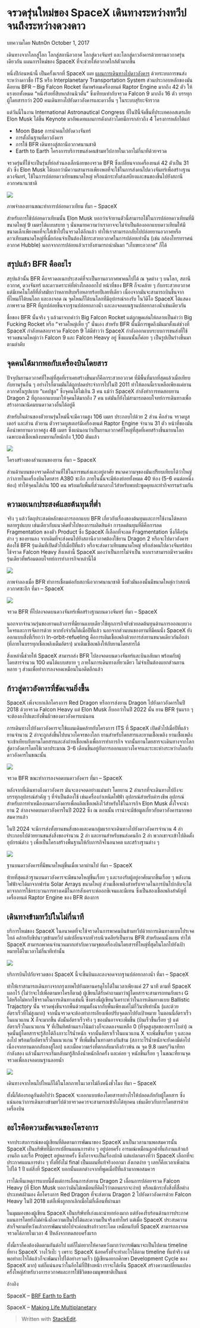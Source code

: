 จรวดรุ่นใหม่ของ SpaceX เดินทางระหว่างทวีป จนถึงระหว่างดวงดาว
===
บทความโดย Nutn0n
October 1, 2017

เดินทางจากโลกสู่โลก โลกสู่สถานีอวกาศ โลกสู่ดวงจันทร์ และโลกสู่ดาวอังคารด้วยยานอวกาศรุ่นเดียวกัน แผนการใหม่ของ SpaceX ที่จะช่วยให้อวกาศใกล้ตัวมากขึ้น

หนึ่งปีก่อนหน้านี้ เป็นครั้งแรกที่ SpaceX เผย  [แผนการเดินทางไปดาวอังคาร](http://spaceth.co/its/) ด้วยระบบการขนส่งระหว่างดาวชื่อ ITS หรือ Interplanetary Transportation System ส่วนประกอบหลักของมันคือยาน BFR – Big Falcon Rocket ที่มาพร้อมเครื่องยนต์ Raptor Engine มากถึง 42 ตัว ให้แรงยกทั้งหมด “หนึ่งร้อยยี่สิบหกล้านนิวตั้น” ซึ่งเทียบเท่ากับจรวด Falcon 9 มากถึง 16 ตัว บรรทุกผู้โดยสารกว่า 200 คนเดินทางไปยังดาวอังคารและดาวอื่น ๆ ในระบบสุริยะจักรวาล

แต่วันนี้ในงาน International Astronautical Congress ที่ในปีนี้จัดขึ้นที่ประเทศออสเตรเลีย Elon Musk ได้ขึ้น Keynote มาอัพเดทแผนการดังกล่าวโดยมีการกล่าวถึง 4 โครงการหลักได้แก่

-   Moon Base การนำคนไปยังดวงจันทร์
-   การตั้งถิ่นฐานที่ดาวอังคาร
-   การใช้ BFR เดินทางสู่สถานีอวกาศนานชาติ
-   Earth to Earth โครงการบริการขนส่งคนข้ามทวีปภายในเวลาไม่กี่นาทีด้วยจรวด

จรวดรุ่นที่ใช้จะเป็นรุ่นที่ย่อส่วนลงเล็กน้อยของจรวด BFR ซึ่งเปลี่ยนจากเครื่องยนต์ 42 ตัวเป็น 31 ตัว ซึ่ง Elon Musk ได้บอกว่ามีความสามารถเพียงพอที่จะใช้ในการส่งคนไปดวงจันทร์เพื่อสร้างฐานดวงจันทร์, ใช้ในการปล่อยดาวเทียมขนาดใหญ่ หรือแม้กระทั่งส่งเสบียงและขนของขึ้นไปยังสถานีอวกาศนานาชาติ

![](http://spaceth.co/wp-content/uploads/2017/10/bfr_leo.jpg)

ภาพจำลองยานขณะทำการปล่อยดาวเทียม ที่มา – SpaceX

สำหรับการใช้ปล่อยดาวเทียมนั้น Elon Musk บอกว่าเจ้ายานตัวนี้สามารถใช้ในการปล่อยดาวเทียมที่มีขนาดใหญ่ 9 เมตรได้แบบสบาย ๆ นั่นหมายความว่าเราอาจจะไม่จำเป็นต้องออกแบบดาวเทียมให้มีขนาดเล็กเพียงพอที่จะใส่เข้าไปในจรวดได้อีกแล้ว ทำให้เราสามารถกลับไปปล่อยยานอวกาศหรือดาวเทียมขนาดใหญ่ที่เมื่อก่อนจำเป็นต้องใช้กระสวยอวกาศในการปล่อยเท่านั้น (เช่น กล้องโทรทรรศน์อวกาศ Hubble) นอกจากการปล่อยแล้วเรายังสามารถนำมันมา “เก็บขยะอวกาศ” ก็ได้

## สรุปแล้ว BFR คืออะไร

สรุปแล้วนั้น BFR คือจรวดอเนกประสงค์ที่จะเป็นยานอวกาศพาคนไปได้ ณ จุดต่าง ๆ บนโลก, สถานีอวกาศ, ดวงจันทร์ และดาวเคราะห์ที่ห่างไกลออกไป หน้าที่ของ BFR ก็จะคล้าย ๆ กับกระสวยอวกาศแต่มีเทคโนโลยีที่ล้ำสมัยกว่าหลายสิบหรือหลายร้อยปีเลยทีเดียว เนื่องจากมันจะสามารถบินขึ้นจากที่ไหนก็ได้บนโลก และลงจอด ณ จุดไหนก็ได้บนโลกที่มีอุปกรณ์รองรับ ในวิดีโอ SpaceX ได้แสดงภาพจรวด BFR ที่ถูกปล่อยขึ้นจากฐานปล่อยกลางน้ำ และลงจอดบนฐานปล่อยกลางน้ำเช่นเดียวกัน

ชื่อของ BFR นั้นจริง ๆ แล้วมาจากคำว่า Big Falcon Rocket แต่ถูกพูดเล่นให้กลายเป็นคำว่า Big Fucking Rocket หรือ “จรวดใหญ่เหี้ย ๆ” นั่นเอง สำหรับ BFR นั้นมีการพูดถึงมันมาตั้งแต่ช่วงที่ SpaceX กำลังทดสอบจรวด Falcon 9 ได้มีข่าวว่า SpaceX กำลังออกแบบระบบการขนส่งที่ใช้จรวดขนาดใหญ่กว่า Falcon 9 และ Falcon Heavy อยู่ ซึ่งแผนนั้นก็ค่อย ๆ เป็นรูปเป็นร่างขึ้นมาตามลำดับ

## จุดคนได้มากพอกับเครื่องบินโดยสาร

ปัจจุบันยานอวกาศที่ใหญ่ที่สุดที่เราเคยสร้างขึ้นมาก็คือกระสวยอวกาศ ที่มีพื้นที่มากที่สุดแล้วเมื่อเทียบกับยานรุ่นอื่น ๆ อย่างไรก็ตามมันได้ถูกปลดประจำการไปในปี 2011 ทำให้ตอนนี้เราเหลือเพียงแค่ยานอวกาศในรูปแบบ “แคปซูล” ซึ่งจุคนได้ไม่เกิน 3 คน แม้ว่า SpaceX กำลังทำการทดสอบยาน Dragon 2 ที่ถูกออกแบบมาให้จุคนได้มากถึง 7 คน แต่มันก็ยังไม่สามารถตอบโจทย์การเดินทางเพื่อสร้างอาณานิคมบนดาวดวงอื่นได้อยู่ดี

สำหรับในด้านของตัวยานรุ่นใหม่นี้จะมีความสูง 106 เมตร ประกอบไปด้วย 2 ส่วน คือส่วน จรวดบูสเตอร์ และส่วน ตัวยาน ตัวจรวดบูสเตอร์มีเครื่องยนต์ Raptor Engine จำนวน 31 ตัว หน้าที่ของมันคือนำพายานอวกาศสูง 48 เมตร ซึ่งแน่นอนว่าเป็นยานอวกาศที่ใหญ่ที่สุดที่เคยสร้างขึ้นมาบนโลก เฉพาะแค่เชื้อเพลิงบนยานก็หนักถึง 1,100 ตันแล้ว

![](http://spaceth.co/wp-content/uploads/2017/10/brf_inside.jpg)

โครงสร้างของส่วนบนของยาน ที่มา – SpaceX

ส่วนด้านบนของจรวดคือส่วนที่ใช้ในการขนส่งและอยู่อาศัย ขนาดความจุของมันเปรียบเทียบได้ว่าใหญ่กว่าภายในเครื่องบินโดยสาร A380 ซะอีก ภายในนั้นจะมีห้องย่อยทั้งหมด 40 ห้อง (5-6 คนต่อหนึ่งห้อง) ทำให้จุคนได้เกิน 100 คน พร้อมกับพื้นที่ส่วนกลางไว้สำหรับพบปะพูดคุยและทำกิจกรรมร่วมกัน

## ความอเนกประสงค์และต้นทุนที่ต่ำ

จริง ๆ แล้ววัตถุประสงค์หลักของการออกแบบ BFR เกี่ยวกับเรื่องของต้นทุนและการใช้งานได้หลากหลายรูปแบบ เช่นเดียวกับแนวคิดทั่วไปของการผลิตสินค้า การลดต้นทุนที่ดีคือการลด Fragmentation ของตัว Product ซึ่ง SpaceX ก็เลือกที่จะลด Fragmentation ซึ่งก็คือรุ่นต่าง ๆ ของยานลง จากเดิมที่จะส่งคนไปยังสถานีอวกาศต้องใช้ยาน Dragon 2 หรือจะไปดาวอังคารต้องใช้ BFR รุ่นเดิมที่เปิดตัวไปเมื่อปีที่แล้ว หรือจะส่งดาวเทียมขนาดใหญ่ หรือส่งคนไปดวงจันทร์ต้องใช้จรวด Falcon Heavy สิ่งเหล่านี้ SpaceX มองว่าเป็นการไม่จำเป็น หากเราสามารถมีจรวดเพียงรุ่นเดียวที่พร้อมตอบโจทย์การทำภารกิจเหล่านี้ได้

![](http://spaceth.co/wp-content/uploads/2017/10/brf_iss.jpeg)

ภาพจำลองเมื่อ BFR ทำการเชื่อมต่อกับสถานีอวกาศนานาชาติ ซึ่งตัวมันเองนั้นมีขนาดใหญ่กว่าสถานีอวกาศซะอีก ที่มา – SpaceX

![](http://spaceth.co/wp-content/uploads/2017/10/brf_moon.jpeg)

จรวด BFR ที่ไปลงจอดบนดวงจันทร์เพื่อสร้างฐานบนดวงจันทร์ ที่มา – SpaceX

นอกจากจำนวนรุ่นของยานแล้วการที่มียานแบบเดียวใช้ทุกภารกิจยังช่วยลดต้นทุนด้านการออกแบบวงโคจรและการจัดการด้วย หากยังจำกันได้เมื่อปีที่แล้ว นอกจากส่วนบนของยานที่มีคนนั่ง SpaceX ยังออกแบบสิ่งที่เรียกว่า In-orbit-refueling คือการเติมเชื้อเพลิงด้วยการส่งยานขนาดเดียวกันอีกลำ (ที่ภายในบรรทุกเชื้อเพลิงเต็มอัตรา) มาเติมเชื้อเพลิงให้กับยานโดยสารได้

สิ่งเหล่านี้ช่วยให้ SpaceX สามารถส่ง BFR ไปลงจอดบนดวงจันทร์และบินกลับมา พร้อมกับผู้โดยสารจำนวน 100 คนได้แบบสบาย ๆ ภายในการเดินทางเที่ยวเดียว ไม่จำเป็นต้องแยกส่วนยานหลาย ๆ ส่วนเพื่อทำการลงจอดเหมือนในอดีตอีกแล้ว

## ก้าวสู่ดาวอังคารที่ชัดเจนยิ่งขึ้น

SpaceX เพิ่งจะยกเลิกโครงการ Red Dragon หรือการส่งยาน Dragon ไปยังดาวอังคารในปี 2018 ด้วยจรวด Falcon Heavy แต่ Elon Musk ก็บอกว่าในปี 2022 นั้น ยาน BFR รุ่นแรก ๆ จะต้องลงไปแตะยังพื้นผิวของดาวอังคารแน่นอน

การเดินทางไปยังดาวอังคารจะใช้แผนเดิมคล้ายกับโครงการ ITS ที่ SpaceX เปิดตัวไปเมื่อปีที่แล้ว ยานจำนวน 2 ลำจะถูกส่งขึ้นไปบนวงโคจรของโลก ยานสำหรับโดยสารและยานเชื้อเพลิง ยานเชื้อเพลิงจะเข้าเทียบกับยานโดยสารและส่งถ่ายเชื้อเพลิงเพื่อการทำภารกิจ จากนั้นยานโดยสารจะเดินทางจากโลกสู่ดาวอังคารโดยใช้เวลาประมาณ 3-6 เดือนขึ้นอยู่กับการออกแบบวงโคจรและระยะห่างระหว่างโลกกับดาวอังคารในขณะนั้น

![](http://spaceth.co/wp-content/uploads/2017/10/DK3fwUhUIAAoYil.jpg_large.jpeg)

จรวด BFR ขณะทำการลงจอดบนดาวอังคาร ที่มา – SpaceX

หลังจากที่เดินทางถึงดาวอังคาร มันจะลงจอดอย่างแม่นยำ โดยยาน 2 ลำแรกที่จะเดินทางไปถึงจะบรรทุกอุปกรณ์สำคัญ ๆ ที่จำเป็นต้องใช้ เช่นเครื่องกำเหนิดไฟฟ้า อุปกรณ์สำหรับดำรงชีพ อุปกรณ์สำหรับการทำเหมืองบนดาวอังคารเพื่อผลิตเชื้อเพลิงไว้สำหรับใช้ในภารกิจ Elon Musk ตั้งใจจะนำยาน 2 ลำลงจอดบนดาวอังคารในปี 2022 ซึ่ง ณ ตอนนั้น เราน่าจะมีข้อมูลเกี่ยวกับดาวอังคารมากพอสมควรแล้ว

ในปี 2024 จะมีการส่งทั้งยานขนสิ่งของและคนกลุ่มแรกจะเดินทางไปยังดาวอังคารจำนวน 4 ลำ ประกอบไปด้วยยานขนส่งสิ่งของจำนวน 2 ลำ และยานสำหรับขนส่งคนอีก 2 ลำ พวกเขาจะเข้าไปติดตั้งอุปกรณ์ต่าง ๆ เพื่อเป็นโครงสร้างพื้นฐานให้กับภารกิจในอนาคต และสร้างฐานต่าง ๆ

![](http://spaceth.co/wp-content/uploads/2017/10/spacex_mars.jpg)

ฐานบนดาวอังคารที่มีขนาดใหญ่ขึ้นเมื่อเวลาผ่านไป ที่มา – SpaceX

ท้ายที่สุดแล้วฐานบนดาวอังคารจะมีขนาดใหญ่ขึ้นเรื่อย ๆ และรองรับผู้อยู่อาศัยมากขึ้นเรื่อย ๆ พลังงานไฟฟ้าจะได้มาจากฟาร์ม Solar Arrays ขนาดใหญ่ ส่วนเชื้อเพลิงสำหรับจรวดในการบินไปกลับจะได้มาจากการใช้กระบวนการทางเคมีในการสังเคราะห์ออกซิเจนและมีเทน ซึ่งเป็นสองเชื้อเพลิงสำคัญที่เครื่องยนต์ Raptor Engine ของ BFR ต้องการ

## เดินทางข้ามทวีปในไม่กี่นาที

บริการใหม่ของ SpaceX ในอนาคตที่จะใช้จรวดในการพาคนบินข้ามทวีปด้วยการเดินทางแบบโปรเจคไทล์ คล้ายกับขีปนาวุธข้ามทวีป แต่เปลี่ยนจากหัวรบนิวเคลียร์เป็นยาน BFR สำหรับคนนั่งแทน ทำให้ SpaceX สามารถพาคนจำนวนมากเท่ากับความจุขอเครื่องบินโดยสารที่ใหญ่ที่สุดในโลกไปยังเป้าหมายได้ในเวลาไม่กี่นาทีเท่านั้น

![](http://spaceth.co/wp-content/uploads/2017/10/bfr_water.jpg)

บริการบินไปกับจรวดของ SpaceX นี้จะขึ้นบินและลงจอดจากฐานปล่อยกลางน้ำ ที่มา – SpaceX

ทำให้เราสามารถเดินทางจากกรุงเทพไปยังมหานครดูไบได้ในเวลาเพียงแค่ 27 นาที ตามที่ SpaceX บอกไว้ (ไม่ว่าจะไปเพื่อตามหาใครก็ตาม) ผู้เขียนได้รับคำถามมาว่าผู้โดยสารจะสามารถทนกับแรง G ได้หรือไม่หากใช้จรวดในการเดินทางเช่นนี้ ซึ่งตรงนี้ผู้เขียนวิเคราะห์ว่าในการเดินทางแบบ Ballistic Trajactory นั้น จรวดพุ่งขึ้นจากพื้นด้วยมุมตั้งฉากกับพื้นเพียงแค่ไม่กี่วินาทีเท่านั้น (และด้วยอัตราเร็วที่ไม่สูงมาก) จากนั้นจรวดจะต้องทำการเอียงเพื่อปรับจุดตกไปยังเป้าหมาย ในตอนนี้อัตราเร็วในแนวแกน X ก็จะมากขึ้น ดังนั้นอัตราเร็วจริง ๆ ของมันอาจจะเพิ่มขึ้น (บินเร็วขึ้นเรื่อย ๆ) แต่อัตราเร็วในแนวแกน Y ที่เป็นทิศต้านแรงโน้มถ่วงก็จะลดลงจนเหลือ 0 (ที่จุดสูงสุดของพาราโบล่า) ณ จุดนั้นผู้โดยสารจะรู้สึกได้ถึงภาวะไร้น้ำหนัก จากนั้นอัตราเร็วในแนวแกน X จะเพิ่มขึ้นเรื่อย ๆ และลดลงไป พร้อมกับอัตราเร็วในแนวแกน Y ที่เพิ่มขึ้นในทางตรงกันข้าม (สภาวะไร้น้ำหนักจะยังคงมีต่อไปเนื่องจากยานตกกลับลงสู่โลก) และเมื่อความเร่งที่ตกกลับมาถึงก้าวพ้น ณ จุด 9.8 เมตร/วินาทียกกำลังสอง แล้วนั้นเราจะเริ่มกลับมารู้สึกถึงน้ำหนักอีกครั้ง และค่อย ๆ หนักขึ้นเรื่อย ๆ ในขณะที่ยานจุดจรวดเพื่อลงจอดบนฐานลอยน้ำ

![](http://spaceth.co/wp-content/uploads/2017/10/elon_musk_spacex_bfr_rocket_1.jpg)

เดินทางจากไหนไปไหนก็ได้ในโลกภายในเวลาไม่ถึงหนึ่งชั่วโมง ทีมา – SpaceX

ทั้งนี้ก็ต้องรอดูกันต่อไปว่า SpaceX จะออกแบบห้องโดยสารอย่างไรให้ปลอดภัยกับผู้โดยสาร ซึ่งแน่นอนว่าการเดินทางข้ามทวีปด้วยจรวดควรจะสามารถเข้าถึงได้ทุกคน เช่นเดียวกับการโดยสารด้วยเครื่องบิน

## อะไรคือความชัดเจนของโครงการ

จากประสบการณ์ของผู้เขียนที่ติดตามการพัฒนาของ SpaceX มาเป็นเวลานานพอสมควรนั้น SpaceX เป็นบริษัทที่มีการเปลี่ยนแผนการต่าง ๆ อยู่บ่อยครั้ง อารมณ์เหมือนลูกค้าที่แก้งานแล้วแก้งานอีก และรื้อ Project อยู่หลายครั้ง ซึ่งก็อาจจะเป็นเรื่องปกติ แต่แปลกตรงที่ว่า SpaceX เลือกที่จะประกาศแผนการต่าง ๆ ทั้งที่ยังไม่ final เป็นแผนที่แท้จริงออกมา สังเกตง่าย ๆ เลยก็คือเวลาเพิ่งผ่านไปได้ 1 ปี แต่สิ่งที่ SpaceX บอกนั้นแตกต่างจากที่พูดเมื่อปีที่แล้วมากพอสมควร

เราได้เห็นเหตุการแบบนี้ตั้งแต่การเลื่อนการส่งยาน Dragon 2 เลื่อนการปล่อยจรวด Falcon Heavy (ที่ Elon Musk บอกว่ามันไม่เหมือนที่คิดไว้ว่าตอนแรกจะง่าย) หรือแม้กระทั่งสิ่งที่สื่อต่างประเทศเฝ้ามอง คือโครงการ Red Dragon ที่จะส่งยาน Dragon 2 ไปยังดาวอังคารด้วย Falcon Heavy ในปี 2018 แต่ก็เพิ่งถูกยกเลิกเมื่อไม่กี่เดือนที่ผ่านมา

ในมุมมองของผู้เขียน SpaceX เป็นบริษัทที่เก่งและน่ายกย่องมาก แต่ยังคงรีบร้อนด้านการประกาศแผนการโดยยังไม่คำนึงถึงความเป็นไปได้และความเป็นจริงเท่าไหร่ แต่เมื่อ SpaceX ประสบความสำเร็จตามที่หวังแล้วการพัฒนาต่อไปจะค่อนข้างก้าวกระโดด เหมือนกับที่ SpaceX สามารถลงจอดจรวดได้ภายในเวลา 4 ปีหลังจากทดสอบครั้งแรก

ทั้งนี้เราก็คงต้องติดตามกันต่อไป แต่ก็ไม่อยากให้คาดหวังมากว่าการพัฒนาจะเป็นไปตาม timeline ที่ทาง SpaceX วางไว้เป๊ะ ๆ เพราะ SpaceX น้อยครั้งที่จะทำอะไรได้ตาม timeline ที่แท้จริง แต่พอทำอะไรได้แล้วก็จะพัฒนาไปได้อย่างรวดเร็ว (ผู้เขียนอยากศึกษา Development Cycle ของ SpaceX มาก) แต่ก็แน่นอนว่าในอีกไม่กี่ปีข้างหน้า เราจะได้เห็น SpaceX สร้างความเปลี่ยนแปลงครั้งใหญ่สำหรับวงการอวกาศและการใช้ชีวิตของมนุษยชาติเป็นแน่

อ้างอิง

SpaceX –  [BRF Earth to Earth](https://www.youtube.com/watch?v=zqE-ultsWt0)

SpaceX – [Making Life Multiplanetary](https://www.youtube.com/watch?v=tdUX3ypDVwI)



> Written with [StackEdit](https://spaceth.co/spacex-2017-bfr-plan/).
<!--stackedit_data:
eyJoaXN0b3J5IjpbNjMwNjQwNTkwXX0=
-->